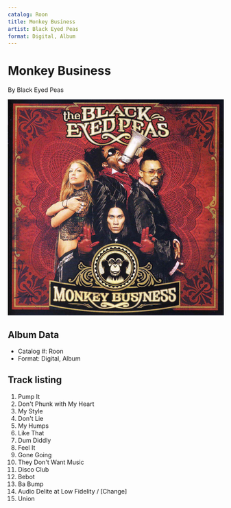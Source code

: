 ```yaml
---
catalog: Roon
title: Monkey Business
artist: Black Eyed Peas
format: Digital, Album
---
```


# Monkey Business

By Black Eyed Peas

![](../../assets/albumcovers/Black_Eyed_Peas-Monkey_Business.png)

## Album Data

- Catalog #: Roon
- Format: Digital, Album


## Track listing


1. Pump It
2. Don't Phunk with My Heart
3. My Style
4. Don't Lie
5. My Humps
6. Like That
7. Dum Diddly
8. Feel It
9. Gone Going
10. They Don't Want Music
11. Disco Club
12. Bebot
13. Ba Bump
14. Audio Delite at Low Fidelity / [Change]
15. Union

